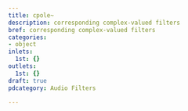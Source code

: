 ```yaml
---
title: cpole~
description: corresponding complex-valued filters
bref: corresponding complex-valued filters
categories:
- object
inlets:
  1st: {}
outlets:
  1st: {}
draft: true
pdcategory: Audio Filters

---
```


